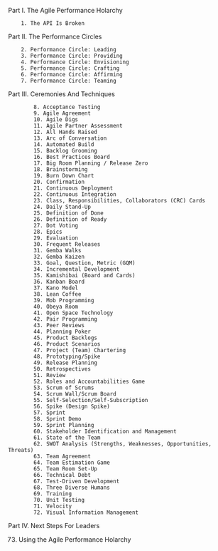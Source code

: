 Part I. The Agile Performance Holarchy
    
        1. The API Is Broken
    
Part II. The Performance Circles
    
        2. Performance Circle: Leading
        3. Performance Circle: Providing
        4. Performance Circle: Envisioning
        5. Performance Circle: Crafting
        6. Performance Circle: Affirming
        7. Performance Circle: Teaming
    
Part III. Ceremonies And Techniques
    
            8. Acceptance Testing
            9. Agile Agreement
            10. Agile Digs
            11. Agile Partner Assessment
            12. All Hands Raised
            13. Arc of Conversation
            14. Automated Build
            15. Backlog Grooming
            16. Best Practices Board
            17. Big Room Planning / Release Zero
            18. Brainstorming
            19. Burn Down Chart
            20. Confirmation
            21. Continuous Deployment
            22. Continuous Integration
            23. Class, Responsibilities, Collaborators (CRC) Cards
            24. Daily Stand-Up
            25. Definition of Done
            26. Definition of Ready
            27. Dot Voting
            28. Epics
            29. Evaluation
            30. Frequent Releases
            31. Gemba Walks
            32. Gemba Kaizen
            33. Goal, Question, Metric (GQM)
            34. Incremental Development
            35. Kamishibai (Board and Cards)
            36. Kanban Board
            37. Kano Model
            38. Lean Coffee
            39. Mob Programming
            40. Obeya Room
            41. Open Space Technology
            42. Pair Programming
            43. Peer Reviews
            44. Planning Poker
            45. Product Backlogs
            46. Product Scenarios
            47. Project (Team) Chartering
            48. Prototyping/Spike
            49. Release Planning
            50. Retrospectives
            51. Review
            52. Roles and Accountabilities Game
            53. Scrum of Scrums
            54. Scrum Wall/Scrum Board
            55. Self-Selection/Self-Subscription
            56. Spike (Design Spike)
            57. Sprint
            58. Sprint Demo
            59. Sprint Planning
            60. Stakeholder Identification and Management
            61. State of the Team
            62. SWOT Analysis (Strengths, Weaknesses, Opportunities, Threats)
            63. Team Agreement
            64. Team Estimation Game
            65. Team Room Set-Up
            66. Technical Debt
            67. Test-Driven Development
            68. Three Diverse Humans
            69. Training
            70. Unit Testing
            71. Velocity
            72. Visual Information Management
    
Part IV. Next Steps For Leaders
    
73. Using the Agile Performance Holarchy